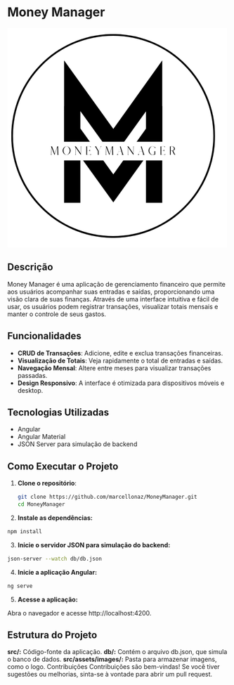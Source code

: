 # Money Manager

![Logo Money Manager](./src/assets/images/IconMoneyManager.png)

## Descrição

Money Manager é uma aplicação de gerenciamento financeiro que permite aos usuários acompanhar suas entradas e saídas, proporcionando uma visão clara de suas finanças. Através de uma interface intuitiva e fácil de usar, os usuários podem registrar transações, visualizar totais mensais e manter o controle de seus gastos.

## Funcionalidades

- **CRUD de Transações**: Adicione, edite e exclua transações financeiras.
- **Visualização de Totais**: Veja rapidamente o total de entradas e saídas.
- **Navegação Mensal**: Altere entre meses para visualizar transações passadas.
- **Design Responsivo**: A interface é otimizada para dispositivos móveis e desktop.

## Tecnologias Utilizadas

- Angular
- Angular Material
- JSON Server para simulação de backend

## Como Executar o Projeto

1. **Clone o repositório**:
   ```bash
   git clone https://github.com/marcellonaz/MoneyManager.git
   cd MoneyManager
   ```
2. **Instale as dependências:**
  ```bash
npm install
```
3. **Inicie o servidor JSON para simulação do backend:**

 ```bash
json-server --watch db/db.json
```
4. **Inicie a aplicação Angular:**

 ```bash
ng serve
```
5. **Acesse a aplicação:**

Abra o navegador e acesse http://localhost:4200.

## Estrutura do Projeto

**src/:** Código-fonte da aplicação.
**db/:** Contém o arquivo db.json, que simula o banco de dados.
**src/assets/images/:** Pasta para armazenar imagens, como o logo.
Contribuições
Contribuições são bem-vindas! Se você tiver sugestões ou melhorias, sinta-se à vontade para abrir um pull request.

